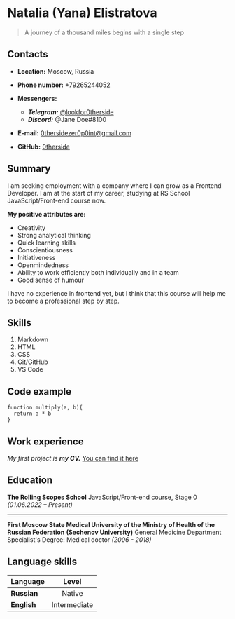 # Natalia (Yana) Elistratova

> A journey of a thousand miles begins with a single step

## Contacts

* __Location:__ Moscow, Russia

* __Phone number:__ +79265244052

* __Messengers:__
    - ___Telegram:___ [@lookfor0therside](https://t.me/lookfor0therside)
    - ___Discord:___ @Jane Doe#8100

* __E-mail:__ 0thersidezer0p0int@gmail.com

* __GitHub:__ [0therside](https://github.com/0therside "Visit my GitHub profile")

## Summary

I am seeking employment with a company where I can grow as a Frontend Developer. 
I am at the start of my career, studying at RS School JavaScript/Front-end course now.

**My positive attributes are:**

* Creativity
* Strong analytical thinking
* Quick learning skills
* Conscientiousness
* Initiativeness
* Openmindedness
* Ability to work efficiently both individually and in a team
* Good sense of humour

I have no experience in frontend yet, but I think that this course will help me to become a professional step by step.

## Skills

1. Markdown
2. HTML
3. CSS
4. Git/GitHub
5. VS Code

## Code example

```
function multiply(a, b){
  return a * b
}
```

## Work experience

_My first project is_ ___my CV.___
[You can find it here](https://0therside.github.io/rsschool-cv/cv)

## Education

**The Rolling Scopes School**
JavaScript/Front-end course, Stage 0
*(01.06.2022 – Present)*

---

**First Moscow State Medical University of the Ministry of Health of the Russian Federation**
**(Sechenov University)**
General Medicine Department
Specialist's Degree: Medical doctor 
*(2006 - 2018)*

## Language skills

Language    | Level
------------|:--------------:
**Russian** | Native
**English** | Intermediate
